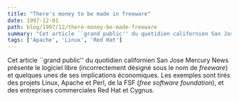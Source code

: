 ```yaml
---
title: "There's money to be made in freeware"
date: 1997-12-01
path: blog/1997/12/there-money-be-made-freeware
summary: "Cet article ``grand public'' du quotidien californien San Jose Mercury News présente le logiciel libre (incorrectement désigné sous le nom de freeware) et quelques unes de ses implications économiques."
tags: ['Apache', 'Linux', 'Red Hat']
---
```


<P>
Cet article ``grand public'' du quotidien californien San Jose Mercury
News présente le logiciel libre (incorrectement désigné sous le nom de
<EM>freeware</EM>) et quelques unes de ses implications économiques.
Les exemples sont tirés des projets Linux, Apache et Perl, de la FSF
(<EM>free software foundation</EM>), et des entreprises commerciales
Red Hat et Cygnus.
</P>



